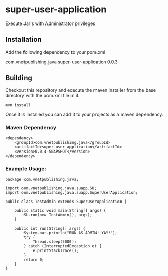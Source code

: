 # super-user-application
Execute Jar's with Administrator privileges

## Installation

Add the following dependency to your pom.xml

<dependency>
	<groupId>com.vnetpublishing.java</groupId>
	<artifactId>super-user-application</artifactId>
	<version>0.0.3</version>
</dependency>

## Building

Checkout this repository and execute the maven installer from the base directory with the pom.xml file in it.

```
mvn install
```

Once it is installed you can add it to your projects as a maven dependency.

### Maven Dependency
```
<dependency>
	<groupId>com.vnetpublishing.java</groupId>
	<artifactId>super-user-application</artifactId>
	<version>0.0.4-SNAPSHOT</version>
</dependency>
```
### Example Usage:

```
package com.vnetpublishing.java;

import com.vnetpublishing.java.suapp.SU;
import com.vnetpublishing.java.suapp.SuperUserApplication;

public class TestAdmin extends SuperUserApplication {
	
	public static void main(String[] args) {
		SU.run(new TestAdmin(), args);
	}
	
	public int run(String[] args) {
		System.out.println("RUN AS ADMIN! YAY!");
		try {
			Thread.sleep(5000);
		} catch (InterruptedException e) {
			e.printStackTrace();
		}
		return 0;
	}
}


```
